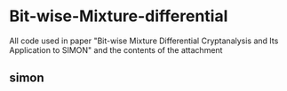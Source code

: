 # Bit-wise-Mixture-differential
All code used in paper "Bit-wise Mixture Differential Cryptanalysis and Its Application to SIMON" and the contents of the attachment

## simon
